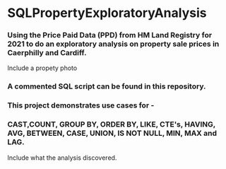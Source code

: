 # SQLPropertyExploratoryAnalysis
### Using the Price Paid Data (PPD) from HM Land Registry for 2021 to do an exploratory analysis on property sale prices in Caerphilly and Cardiff.

Include a propety photo

### A commented SQL script can be found in this repository.

### This project demonstrates use cases for -
### CAST,COUNT, GROUP BY, ORDER BY, LIKE, CTE's, HAVING, AVG, BETWEEN, CASE, UNION, IS NOT NULL, MIN, MAX and LAG.

Include what the analysis discovered. 
